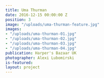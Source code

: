```yaml
---
title: Uma Thurman
date: 2016-12-15 00:00:00 Z
position: 3
image: "/uploads/uma-thurman-feature.jpg"
images:
- "/uploads/uma-thurman-01.jpg"
- "/uploads/uma-thurman-02.jpg"
- "/uploads/uma-thurman-03.jpg"
- "/uploads/uma-thurman-04.jpg"
publication: Harper's Bazaar UK
photographer: Alexi Lubomirski
is-featured: 
layout: project
---
```


